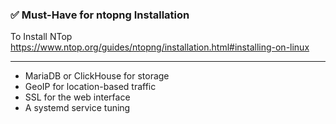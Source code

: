 
### ✅ **Must-Have for ntopng Installation**
To Install NTop 
https://www.ntop.org/guides/ntopng/installation.html#installing-on-linux

---


- MariaDB or ClickHouse for storage
- GeoIP for location-based traffic
- SSL for the web interface
- A systemd service tuning

